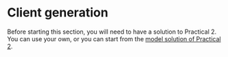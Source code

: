 # Client generation

Before starting this section, you will need to have a solution to Practical 2.
You can use your own, or you can start from the [model solution of Practical 2](../../solutions/practical2.zip).

